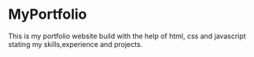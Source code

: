 # MyPortfolio
This is my portfolio website build with the help of html, css and javascript stating my skills,experience and projects.
